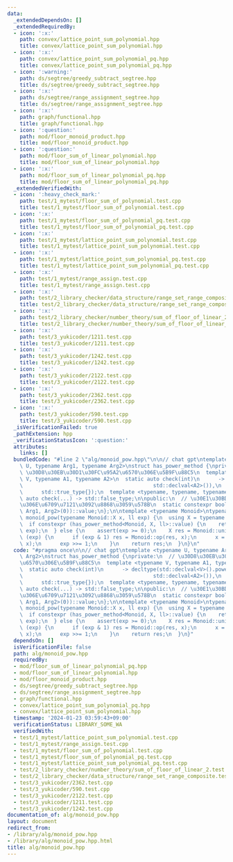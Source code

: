 ```yaml
---
data:
  _extendedDependsOn: []
  _extendedRequiredBy:
  - icon: ':x:'
    path: convex/lattice_point_sum_polynomial.hpp
    title: convex/lattice_point_sum_polynomial.hpp
  - icon: ':x:'
    path: convex/lattice_point_sum_polynomial_pq.hpp
    title: convex/lattice_point_sum_polynomial_pq.hpp
  - icon: ':warning:'
    path: ds/segtree/greedy_subtract_segtree.hpp
    title: ds/segtree/greedy_subtract_segtree.hpp
  - icon: ':x:'
    path: ds/segtree/range_assignment_segtree.hpp
    title: ds/segtree/range_assignment_segtree.hpp
  - icon: ':x:'
    path: graph/functional.hpp
    title: graph/functional.hpp
  - icon: ':question:'
    path: mod/floor_monoid_product.hpp
    title: mod/floor_monoid_product.hpp
  - icon: ':question:'
    path: mod/floor_sum_of_linear_polynomial.hpp
    title: mod/floor_sum_of_linear_polynomial.hpp
  - icon: ':x:'
    path: mod/floor_sum_of_linear_polynomial_pq.hpp
    title: mod/floor_sum_of_linear_polynomial_pq.hpp
  _extendedVerifiedWith:
  - icon: ':heavy_check_mark:'
    path: test/1_mytest/floor_sum_of_polynomial.test.cpp
    title: test/1_mytest/floor_sum_of_polynomial.test.cpp
  - icon: ':x:'
    path: test/1_mytest/floor_sum_of_polynomial_pq.test.cpp
    title: test/1_mytest/floor_sum_of_polynomial_pq.test.cpp
  - icon: ':x:'
    path: test/1_mytest/lattice_point_sum_polynomial.test.cpp
    title: test/1_mytest/lattice_point_sum_polynomial.test.cpp
  - icon: ':x:'
    path: test/1_mytest/lattice_point_sum_polynomial_pq.test.cpp
    title: test/1_mytest/lattice_point_sum_polynomial_pq.test.cpp
  - icon: ':x:'
    path: test/1_mytest/range_assign.test.cpp
    title: test/1_mytest/range_assign.test.cpp
  - icon: ':x:'
    path: test/2_library_checker/data_structure/range_set_range_composite.test.cpp
    title: test/2_library_checker/data_structure/range_set_range_composite.test.cpp
  - icon: ':x:'
    path: test/2_library_checker/number_theory/sum_of_floor_of_linear_2.test.cpp
    title: test/2_library_checker/number_theory/sum_of_floor_of_linear_2.test.cpp
  - icon: ':x:'
    path: test/3_yukicoder/1211.test.cpp
    title: test/3_yukicoder/1211.test.cpp
  - icon: ':x:'
    path: test/3_yukicoder/1242.test.cpp
    title: test/3_yukicoder/1242.test.cpp
  - icon: ':x:'
    path: test/3_yukicoder/2122.test.cpp
    title: test/3_yukicoder/2122.test.cpp
  - icon: ':x:'
    path: test/3_yukicoder/2362.test.cpp
    title: test/3_yukicoder/2362.test.cpp
  - icon: ':x:'
    path: test/3_yukicoder/590.test.cpp
    title: test/3_yukicoder/590.test.cpp
  _isVerificationFailed: true
  _pathExtension: hpp
  _verificationStatusIcon: ':question:'
  attributes:
    links: []
  bundledCode: "#line 2 \"alg/monoid_pow.hpp\"\n\n// chat gpt\ntemplate <typename\
    \ U, typename Arg1, typename Arg2>\nstruct has_power_method {\nprivate:\n  //\
    \ \u30D8\u30EB\u30D1\u30FC\u95A2\u6570\u306E\u5B9F\u88C5\n  template <typename\
    \ V, typename A1, typename A2>\n  static auto check(int)\n      -> decltype(std::declval<V>().power(std::declval<A1>(),\n\
    \                                          std::declval<A2>()),\n            \
    \      std::true_type{});\n  template <typename, typename, typename>\n  static\
    \ auto check(...) -> std::false_type;\n\npublic:\n  // \u30E1\u30BD\u30C3\u30C9\
    \u306E\u6709\u7121\u3092\u8868\u3059\u578B\n  static constexpr bool value = decltype(check<U,\
    \ Arg1, Arg2>(0))::value;\n};\n\ntemplate <typename Monoid>\ntypename Monoid::X\
    \ monoid_pow(typename Monoid::X x, ll exp) {\n  using X = typename Monoid::X;\n\
    \  if constexpr (has_power_method<Monoid, X, ll>::value) {\n    return Monoid::power(x,\
    \ exp);\n  } else {\n    assert(exp >= 0);\n    X res = Monoid::unit();\n    while\
    \ (exp) {\n      if (exp & 1) res = Monoid::op(res, x);\n      x = Monoid::op(x,\
    \ x);\n      exp >>= 1;\n    }\n    return res;\n  }\n}\n"
  code: "#pragma once\n\n// chat gpt\ntemplate <typename U, typename Arg1, typename\
    \ Arg2>\nstruct has_power_method {\nprivate:\n  // \u30D8\u30EB\u30D1\u30FC\u95A2\
    \u6570\u306E\u5B9F\u88C5\n  template <typename V, typename A1, typename A2>\n\
    \  static auto check(int)\n      -> decltype(std::declval<V>().power(std::declval<A1>(),\n\
    \                                          std::declval<A2>()),\n            \
    \      std::true_type{});\n  template <typename, typename, typename>\n  static\
    \ auto check(...) -> std::false_type;\n\npublic:\n  // \u30E1\u30BD\u30C3\u30C9\
    \u306E\u6709\u7121\u3092\u8868\u3059\u578B\n  static constexpr bool value = decltype(check<U,\
    \ Arg1, Arg2>(0))::value;\n};\n\ntemplate <typename Monoid>\ntypename Monoid::X\
    \ monoid_pow(typename Monoid::X x, ll exp) {\n  using X = typename Monoid::X;\n\
    \  if constexpr (has_power_method<Monoid, X, ll>::value) {\n    return Monoid::power(x,\
    \ exp);\n  } else {\n    assert(exp >= 0);\n    X res = Monoid::unit();\n    while\
    \ (exp) {\n      if (exp & 1) res = Monoid::op(res, x);\n      x = Monoid::op(x,\
    \ x);\n      exp >>= 1;\n    }\n    return res;\n  }\n}"
  dependsOn: []
  isVerificationFile: false
  path: alg/monoid_pow.hpp
  requiredBy:
  - mod/floor_sum_of_linear_polynomial_pq.hpp
  - mod/floor_sum_of_linear_polynomial.hpp
  - mod/floor_monoid_product.hpp
  - ds/segtree/greedy_subtract_segtree.hpp
  - ds/segtree/range_assignment_segtree.hpp
  - graph/functional.hpp
  - convex/lattice_point_sum_polynomial_pq.hpp
  - convex/lattice_point_sum_polynomial.hpp
  timestamp: '2024-01-23 03:59:43+09:00'
  verificationStatus: LIBRARY_SOME_WA
  verifiedWith:
  - test/1_mytest/lattice_point_sum_polynomial.test.cpp
  - test/1_mytest/range_assign.test.cpp
  - test/1_mytest/floor_sum_of_polynomial.test.cpp
  - test/1_mytest/floor_sum_of_polynomial_pq.test.cpp
  - test/1_mytest/lattice_point_sum_polynomial_pq.test.cpp
  - test/2_library_checker/number_theory/sum_of_floor_of_linear_2.test.cpp
  - test/2_library_checker/data_structure/range_set_range_composite.test.cpp
  - test/3_yukicoder/2362.test.cpp
  - test/3_yukicoder/590.test.cpp
  - test/3_yukicoder/2122.test.cpp
  - test/3_yukicoder/1211.test.cpp
  - test/3_yukicoder/1242.test.cpp
documentation_of: alg/monoid_pow.hpp
layout: document
redirect_from:
- /library/alg/monoid_pow.hpp
- /library/alg/monoid_pow.hpp.html
title: alg/monoid_pow.hpp
---
```

